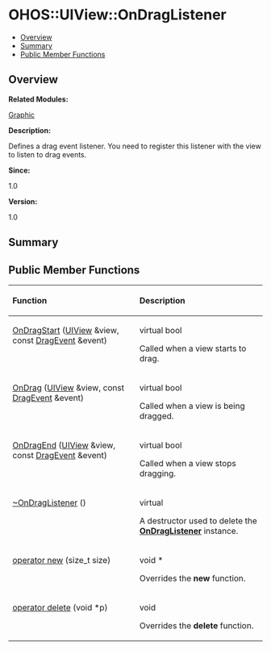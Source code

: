 # OHOS::UIView::OnDragListener<a name="ZH-CN_TOPIC_0000001054598189"></a>

-   [Overview](#section1280632194165635)
-   [Summary](#section1268837786165635)
-   [Public Member Functions](#pub-methods)

## **Overview**<a name="section1280632194165635"></a>

**Related Modules:**

[Graphic](Graphic.md)

**Description:**

Defines a drag event listener. You need to register this listener with the view to listen to drag events. 

**Since:**

1.0

**Version:**

1.0

## **Summary**<a name="section1268837786165635"></a>

## Public Member Functions<a name="pub-methods"></a>

<a name="table1958573911165635"></a>
<table><thead align="left"><tr id="row650867782165635"><th class="cellrowborder" valign="top" width="50%" id="mcps1.1.3.1.1"><p id="p52653963165635"><a name="p52653963165635"></a><a name="p52653963165635"></a>Function</p>
</th>
<th class="cellrowborder" valign="top" width="50%" id="mcps1.1.3.1.2"><p id="p1751994258165635"><a name="p1751994258165635"></a><a name="p1751994258165635"></a>Description</p>
</th>
</tr>
</thead>
<tbody><tr id="row745697578165635"><td class="cellrowborder" valign="top" width="50%" headers="mcps1.1.3.1.1 "><p id="p255587892165635"><a name="p255587892165635"></a><a name="p255587892165635"></a><a href="Graphic.md#ga876bada94186d79c03de6da64c26e636">OnDragStart</a> (<a href="OHOS-UIView.md">UIView</a> &amp;view, const <a href="OHOS-DragEvent.md">DragEvent</a> &amp;event)</p>
</td>
<td class="cellrowborder" valign="top" width="50%" headers="mcps1.1.3.1.2 "><p id="p1327000579165635"><a name="p1327000579165635"></a><a name="p1327000579165635"></a>virtual bool </p>
<p id="p1255349123165635"><a name="p1255349123165635"></a><a name="p1255349123165635"></a>Called when a view starts to drag. </p>
</td>
</tr>
<tr id="row1303625665165635"><td class="cellrowborder" valign="top" width="50%" headers="mcps1.1.3.1.1 "><p id="p1059918794165635"><a name="p1059918794165635"></a><a name="p1059918794165635"></a><a href="Graphic.md#gac112ce602c6939a52781d13440255b0c">OnDrag</a> (<a href="OHOS-UIView.md">UIView</a> &amp;view, const <a href="OHOS-DragEvent.md">DragEvent</a> &amp;event)</p>
</td>
<td class="cellrowborder" valign="top" width="50%" headers="mcps1.1.3.1.2 "><p id="p1160314512165635"><a name="p1160314512165635"></a><a name="p1160314512165635"></a>virtual bool </p>
<p id="p1053771027165635"><a name="p1053771027165635"></a><a name="p1053771027165635"></a>Called when a view is being dragged. </p>
</td>
</tr>
<tr id="row90327875165635"><td class="cellrowborder" valign="top" width="50%" headers="mcps1.1.3.1.1 "><p id="p94060356165635"><a name="p94060356165635"></a><a name="p94060356165635"></a><a href="Graphic.md#gab9e57971ae7e9925eaa3ccef245cbd72">OnDragEnd</a> (<a href="OHOS-UIView.md">UIView</a> &amp;view, const <a href="OHOS-DragEvent.md">DragEvent</a> &amp;event)</p>
</td>
<td class="cellrowborder" valign="top" width="50%" headers="mcps1.1.3.1.2 "><p id="p654898647165635"><a name="p654898647165635"></a><a name="p654898647165635"></a>virtual bool </p>
<p id="p1533252796165635"><a name="p1533252796165635"></a><a name="p1533252796165635"></a>Called when a view stops dragging. </p>
</td>
</tr>
<tr id="row703163142165635"><td class="cellrowborder" valign="top" width="50%" headers="mcps1.1.3.1.1 "><p id="p1472664320165635"><a name="p1472664320165635"></a><a name="p1472664320165635"></a><a href="Graphic.md#ga34c01de74c319674fc94d1d74bb6e77e">~OnDragListener</a> ()</p>
</td>
<td class="cellrowborder" valign="top" width="50%" headers="mcps1.1.3.1.2 "><p id="p766090283165635"><a name="p766090283165635"></a><a name="p766090283165635"></a>virtual </p>
<p id="p1665502756165635"><a name="p1665502756165635"></a><a name="p1665502756165635"></a>A destructor used to delete the <strong id="b992054861165635"><a name="b992054861165635"></a><a name="b992054861165635"></a><a href="OHOS-UIView-OnDragListener.md">OnDragListener</a></strong> instance. </p>
</td>
</tr>
<tr id="row1848980908165635"><td class="cellrowborder" valign="top" width="50%" headers="mcps1.1.3.1.1 "><p id="p2105916245165635"><a name="p2105916245165635"></a><a name="p2105916245165635"></a><a href="Graphic.md#ga4854963aa969ee20a6cd174a70f5cd23">operator new</a> (size_t size)</p>
</td>
<td class="cellrowborder" valign="top" width="50%" headers="mcps1.1.3.1.2 "><p id="p607238620165635"><a name="p607238620165635"></a><a name="p607238620165635"></a>void * </p>
<p id="p1733507301165635"><a name="p1733507301165635"></a><a name="p1733507301165635"></a>Overrides the <strong id="b1951439999165635"><a name="b1951439999165635"></a><a name="b1951439999165635"></a>new</strong> function. </p>
</td>
</tr>
<tr id="row1870032389165635"><td class="cellrowborder" valign="top" width="50%" headers="mcps1.1.3.1.1 "><p id="p101753768165635"><a name="p101753768165635"></a><a name="p101753768165635"></a><a href="Graphic.md#gadf1997a0f56ac2b220e7f0f8e8e0a6ef">operator delete</a> (void *p)</p>
</td>
<td class="cellrowborder" valign="top" width="50%" headers="mcps1.1.3.1.2 "><p id="p324921026165635"><a name="p324921026165635"></a><a name="p324921026165635"></a>void </p>
<p id="p613808767165635"><a name="p613808767165635"></a><a name="p613808767165635"></a>Overrides the <strong id="b1593576296165635"><a name="b1593576296165635"></a><a name="b1593576296165635"></a>delete</strong> function. </p>
</td>
</tr>
</tbody>
</table>

